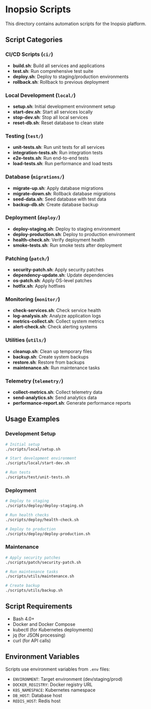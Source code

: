 # Inopsio Scripts

This directory contains automation scripts for the Inopsio platform.

## Script Categories

### CI/CD Scripts (`ci/`)
- **build.sh**: Build all services and applications
- **test.sh**: Run comprehensive test suite
- **deploy.sh**: Deploy to staging/production environments
- **rollback.sh**: Rollback to previous deployment

### Local Development (`local/`)
- **setup.sh**: Initial development environment setup
- **start-dev.sh**: Start all services locally
- **stop-dev.sh**: Stop all local services
- **reset-db.sh**: Reset database to clean state

### Testing (`test/`)
- **unit-tests.sh**: Run unit tests for all services
- **integration-tests.sh**: Run integration tests
- **e2e-tests.sh**: Run end-to-end tests
- **load-tests.sh**: Run performance and load tests

### Database (`migrations/`)
- **migrate-up.sh**: Apply database migrations
- **migrate-down.sh**: Rollback database migrations
- **seed-data.sh**: Seed database with test data
- **backup-db.sh**: Create database backup

### Deployment (`deploy/`)
- **deploy-staging.sh**: Deploy to staging environment
- **deploy-production.sh**: Deploy to production environment
- **health-check.sh**: Verify deployment health
- **smoke-tests.sh**: Run smoke tests after deployment

### Patching (`patch/`)
- **security-patch.sh**: Apply security patches
- **dependency-update.sh**: Update dependencies
- **os-patch.sh**: Apply OS-level patches
- **hotfix.sh**: Apply hotfixes

### Monitoring (`monitor/`)
- **check-services.sh**: Check service health
- **log-analysis.sh**: Analyze application logs
- **metrics-collect.sh**: Collect system metrics
- **alert-check.sh**: Check alerting systems

### Utilities (`utils/`)
- **cleanup.sh**: Clean up temporary files
- **backup.sh**: Create system backups
- **restore.sh**: Restore from backups
- **maintenance.sh**: Run maintenance tasks

### Telemetry (`telemetry/`)
- **collect-metrics.sh**: Collect telemetry data
- **send-analytics.sh**: Send analytics data
- **performance-report.sh**: Generate performance reports

## Usage Examples

### Development Setup
```bash
# Initial setup
./scripts/local/setup.sh

# Start development environment
./scripts/local/start-dev.sh

# Run tests
./scripts/test/unit-tests.sh
```

### Deployment
```bash
# Deploy to staging
./scripts/deploy/deploy-staging.sh

# Run health checks
./scripts/deploy/health-check.sh

# Deploy to production
./scripts/deploy/deploy-production.sh
```

### Maintenance
```bash
# Apply security patches
./scripts/patch/security-patch.sh

# Run maintenance tasks
./scripts/utils/maintenance.sh

# Create backup
./scripts/utils/backup.sh
```

## Script Requirements
- Bash 4.0+
- Docker and Docker Compose
- kubectl (for Kubernetes deployments)
- jq (for JSON processing)
- curl (for API calls)

## Environment Variables
Scripts use environment variables from `.env` files:
- `ENVIRONMENT`: Target environment (dev/staging/prod)
- `DOCKER_REGISTRY`: Docker registry URL
- `K8S_NAMESPACE`: Kubernetes namespace
- `DB_HOST`: Database host
- `REDIS_HOST`: Redis host
